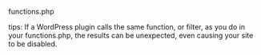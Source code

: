 functions.php

tips: If a WordPress plugin calls the same function, or filter, as you do in your functions.php, the results can be unexpected, even causing your site to be disabled.
